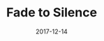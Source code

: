 ---
layout: album
date: 2017-12-14
title: Fade to Silence
developer: Black Forest Games
card-image: 0
card-offset: 0
banner-image: 0
banner-offset: 0
---